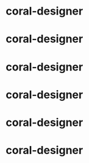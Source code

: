 # coral-designer
# coral-designer
# coral-designer
# coral-designer
# coral-designer
# coral-designer
